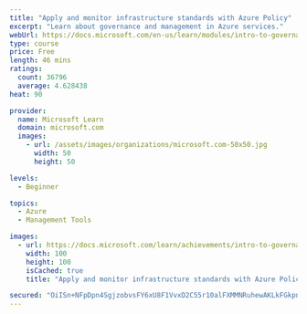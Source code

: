 ```yaml
---
title: "Apply and monitor infrastructure standards with Azure Policy"
excerpt: "Learn about governance and management in Azure services."
webUrl: https://docs.microsoft.com/en-us/learn/modules/intro-to-governance/
type: course
price: Free
length: 46 mins
ratings:
  count: 36796
  average: 4.628438
heat: 90

provider:
  name: Microsoft Learn
  domain: microsoft.com
  images:
    - url: /assets/images/organizations/microsoft.com-50x50.jpg
      width: 50
      height: 50

levels:
  - Beginner

topics:
  - Azure
  - Management Tools

images:
  - url: https://docs.microsoft.com/learn/achievements/intro-to-governance-social.png
    width: 100
    height: 100
    isCached: true
    title: "Apply and monitor infrastructure standards with Azure Policy"

secured: "OiISn+NFpDpn4SgjzobvsFY6xU8F1VvxD2C55r10alFXMMNRuhewAKLkFGkpn+i4fiwEWOeKeqKTDDKkFwL35khKaq6gGxC0hTwgew5InAVSQAKp5O0nTPZfjp8/cjOAJVC7663hWidVnxPevOlrH7mci1S4X9nlh6Ez6LI/kEmyfoCgSXE/Qou2/S56HtOQXQauf6uTgPS8axVvn2juSZ6nfCaH1UkOGMlhUjH5jtNMJ6CnR0K97ADc4MfuQJqps7t3D8tBMLq/O4iJ3jePP2KpTLB/zloHDvhsg5TCaxWT/bN7nhtkeQHCDvHAdlSw3J2ZfFR+iKHIfRcaZEyHMA0aPSVYlBSWgf01XNiZWsk4i63204JUmhYBKlJt0sVs8OyPQkY/SYLB2VlgcGDXulgHqdLXCbvZychfn7tYDrInwcmX453/e33bKXnyhrTz;er9xUdmcuwRVBeN+YKw5GA=="
---
```


